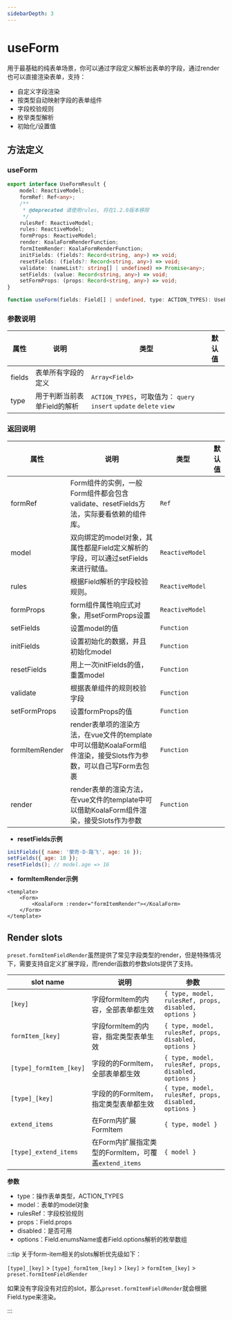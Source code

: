 ```yaml
---
sidebarDepth: 3
---
```

# useForm

用于最基础的纯表单场景，你可以通过字段定义解析出表单的字段，通过render也可以直接渲染表单，支持：
- 自定义字段渲染
- 按类型自动映射字段的表单组件
- 字段校验规则
- 枚举类型解析
- 初始化/设置值


<ExampleDoc>
<UseForm>
</UseForm>
<template #code>

<<< @/examples/UseForm.vue

<<< @/examples/user.js

</template>
</ExampleDoc>

## 方法定义
### useForm
```ts
export interface UseFormResult {
    model: ReactiveModel;
    formRef: Ref<any>;
    /**
     * @deprecated 请使用rules, 将在1.2.0版本移除
     */
    rulesRef: ReactiveModel;
    rules: ReactiveModel;
    formProps: ReactiveModel;
    render: KoalaFormRenderFunction;
    formItemRender: KoalaFormRenderFunction;
    initFields: (fields?: Record<string, any>) => void;
    resetFields: (fields?: Record<string, any>) => void;
    validate: (nameList?: string[] | undefined) => Promise<any>;
    setFields: (value: Record<string, any>) => void;
    setFormProps: (props: Record<string, any>) => void;
}

function useForm(fields: Field[] | undefined, type: ACTION_TYPES): UseFormResult;

```
### 参数说明

| 属性         | 说明                    | 类型              | 默认值                |
| ------------ | ----------------------- | ----------------- | --------------------- |
| fields | 表单所有字段的定义 | `Array<Field>` |
| type | 用于判断当前表单Field的解析 | `ACTION_TYPES`，可取值为： `query` `insert` `update` `delete` `view` |

### 返回说明

| 属性         | 说明                    | 类型              | 默认值                |
| ------------ | ----------------------- | ----------------- | --------------------- |
| formRef | Form组件的实例，一般Form组件都会包含validate、resetFields方法，实际要看依赖的组件库。| `Ref`
| model | 双向绑定的model对象，其属性都是Field定义解析的字段，可以通过setFields来进行赋值。| `ReactiveModel`
| rules | 根据Field解析的字段校验规则。| `ReactiveModel`
| formProps | form组件属性响应式对象，用setFormProps设置| `ReactiveModel`
| setFields | 设置model的值 | `Function`
| initFields | 设置初始化的数据，并且初始化model| `Function`
| resetFields | 用上一次initFields的值，重置model | `Function`
| validate | 根据表单组件的规则校验字段| `Function`
| setFormProps | 设置formProps的值| `Function`
| formItemRender | render表单项的渲染方法，在vue文件的template中可以借助KoalaForm组件渲染，接受Slots作为参数，可以自己写Form去包裹| `Function`
| render | render表单的渲染方法，在vue文件的template中可以借助KoalaForm组件渲染，接受Slots作为参数 | `Function`


- **resetFields示例**

```js
initFields({ name: '蒙奇·D·路飞', age: 16 });
setFields({ age: 18 });
resetFields(); // model.age => 16
```

- **formItemRender示例**

```vue
<template>
    <Form>
        <KoalaForm :render="formItemRender"></KoalaForm>
    </Form>
</template>
```

## Render slots
`preset.formItemFieldRender`虽然提供了常见字段类型的render，但是特殊情况下，需要支持自定义扩展字段，而render函数的参数slots提供了支持。

| slot name    | 说明                    | 参数               |
| ------------ | ----------------------- | ----------------- |
| `[key]`  | 字段formItem的内容，全部表单都生效 | `{ type, model, rulesRef, props, disabled, options }` |
| `formItem_[key]`  | 字段formItem的内容，指定类型表单生效 | `{ type, model, rulesRef, props, disabled, options }` |
| `[type]_formItem_[key]`  | 字段的的FormItem，全部表单都生效 | `{ type, model, rulesRef, props, disabled, options }` |
| `[type]_[key]`  | 字段的的FormItem，指定类型表单都生效 | `{ type, model, rulesRef, props, disabled, options }` |
| `extend_items`  | 在Form内扩展FormItem | `{ type, model }` |
| `[type]_extend_items`  | 在Form内扩展指定类型的FormItem，可覆盖`extend_items` | `{ model }` |

**参数**
- type：操作表单类型，ACTION_TYPES
- model：表单的model对象
- rulesRef：字段校验规则
- props：Field.props
- disabled：是否可用
- options：Field.enumsName或者Field.options解析的枚举数组

:::tip
关于form-item相关的slots解析优先级如下：

`[type]_[key]` > `[type]_formItem_[key]` > `[key]` > `formItem_[key]` > `preset.formItemFieldRender`

如果没有字段没有对应的slot，那么`preset.formItemFieldRender`就会根据Field.type来渲染。

:::

<ExampleDoc>
<UseFormSlots>
</UseFormSlots>
<template #code>

<<< @/examples/UseFormSlots.vue
</template>
</ExampleDoc>